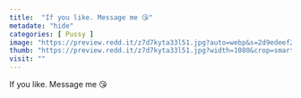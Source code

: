 ```yaml
---
title:  "If you like. Message me 😘"
metadate: "hide"
categories: [ Pussy ]
image: "https://preview.redd.it/z7d7kyta33l51.jpg?auto=webp&s=2d9edeef2af93a18ed851ef51dd850d12b578f3c"
thumb: "https://preview.redd.it/z7d7kyta33l51.jpg?width=1080&crop=smart&auto=webp&s=61248021cf95c48144485999f84ea749ff579f03"
visit: ""
---
```

If you like. Message me 😘
